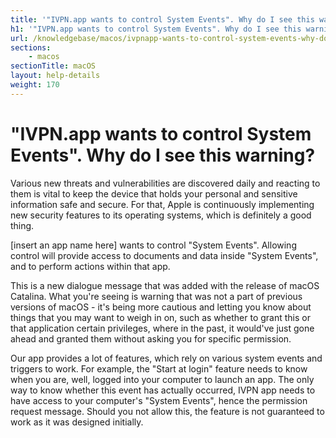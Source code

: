 ```yaml
---
title: '"IVPN.app wants to control System Events". Why do I see this warning? - IVPN Help'
h1: '"IVPN.app wants to control System Events". Why do I see this warning?'
url: /knowledgebase/macos/ivpnapp-wants-to-control-system-events-why-do-i-see-this-warning/
sections:
    - macos
sectionTitle: macOS
layout: help-details
weight: 170
---
```

# "IVPN.app wants to control System Events". Why do I see this warning?

Various new threats and vulnerabilities are discovered daily and reacting to them is vital to keep the device that holds your personal and sensitive information safe and secure. For that, Apple is continuously implementing new security features to its operating systems, which is definitely a good thing.

<div markdown="1" class="notice notice--warning">
[insert an app name here] wants to control "System Events". Allowing control will provide access to documents and data inside "System Events", and to perform actions within that app.
</div>

This is a new dialogue message that was added with the release of macOS Catalina. What you're seeing is warning that was not a part of previous versions of macOS - it's being more cautious and letting you know about things that you may want to weigh in on, such as whether to grant this or that application certain privileges, where in the past, it would've just gone ahead and granted them without asking you for specific permission.

Our app provides a lot of features, which rely on various system events and triggers to work. For example, the "Start at login" feature needs to know when you are, well, logged into your computer to launch an app. The only way to know whether this event has actually occurred, IVPN app needs to have access to your computer's "System Events", hence the permission request message. Should you not allow this, the feature is not guaranteed to work as it was designed initially.
